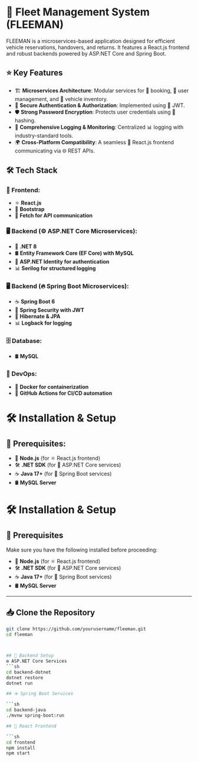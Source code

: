 # 🚗 Fleet Management System (FLEEMAN)

FLEEMAN is a microservices-based application designed for efficient vehicle reservations, handovers, and returns. It features a React.js frontend and robust backends powered by ASP.NET Core and Spring Boot.

## ⭐ Key Features
- 🏗 **Microservices Architecture**: Modular services for 📅 booking, 👥 user management, and 🚗 vehicle inventory.
- 🔐 **Secure Authentication & Authorization**: Implemented using 🔑 JWT.
- 🛡 **Strong Password Encryption**: Protects user credentials using 🔷 hashing.
- 📜 **Comprehensive Logging & Monitoring**: Centralized 📊 logging with industry-standard tools.
- 🌍 **Cross-Platform Compatibility**: A seamless 🎨 React.js frontend communicating via 🌐 REST APIs.

## 🛠 Tech Stack

### 🎨 Frontend:
- ⚛ **React.js**
- 🎨 **Bootstrap**
- 🔄 **Fetch for API communication**

### 🖥 Backend (⚙ ASP.NET Core Microservices):
- 💠 **.NET 8**
- 🛢 **Entity Framework Core (EF Core) with MySQL**
- 🔑 **ASP.NET Identity for authentication**
- 📊 **Serilog for structured logging**

### 🖥 Backend (🔥 Spring Boot Microservices):
- ☕ **Spring Boot 6**
- 🔐 **Spring Security with JWT**
- 📜 **Hibernate & JPA**
- 📊 **Logback for logging**

### 🗄 Database:
- 🛢 **MySQL**

### 🚀 DevOps:
- 🐳 **Docker for containerization**
- 🔄 **GitHub Actions for CI/CD automation**

# 🛠 Installation & Setup  

## 📌 Prerequisites:  
- 🔵 **Node.js** (for ⚛ React.js frontend)  
- 🛠 **.NET SDK** (for 🔷 ASP.NET Core services)  
- ☕ **Java 17+** (for 🌿 Spring Boot services)  
- 🛢 **MySQL Server**  

# 🛠 Installation & Setup  

## 📌 Prerequisites  
Make sure you have the following installed before proceeding:  
- 🔵 **Node.js** (for ⚛ React.js frontend)  
- 🛠 **.NET SDK** (for 🔷 ASP.NET Core services)  
- ☕ **Java 17+** (for 🌿 Spring Boot services)  
- 🛢 **MySQL Server**  

---

## 📥 Clone the Repository  
```sh
git clone https://github.com/yourusername/fleeman.git
cd fleeman



## 🔧 Backend Setup
⚙ ASP.NET Core Services 
```sh
cd backend-dotnet
dotnet restore
dotnet run

## ☕ Spring Boot Services

```sh
cd backend-java
./mvnw spring-boot:run

## 🎨 React Frontend

```sh
cd frontend
npm install
npm start

